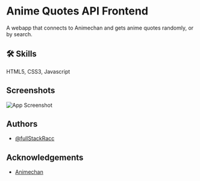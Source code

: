 
# Anime Quotes API Frontend 

A webapp that connects to Animechan and gets anime quotes randomly, or by search.


## 🛠 Skills
HTML5, CSS3, Javascript


## Screenshots

![App Screenshot](https://beloisehuffstutler.codes/wp-content/uploads/2024/03/animequotesapi-425x425.png)


## Authors

- [@fullStackRacc](https://www.github.com/fullStackRacc)


## Acknowledgements

 - [Animechan](https://animechan.xyz/)
